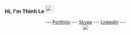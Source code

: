 ### Hi, I'm Thinh Le <img src="https://media.giphy.com/media/hvRJCLFzcasrR4ia7z/giphy.gif" width="25px">
<div style="margin:auto">
   <div align="center">
--- <a href='https://heyday1515.github.io/Portfolio/' target='_blank'>Portfolio</a> --- <a href='https://join.skype.com/invite/V0Xz7wIrwhgU' target='_blank'>Skype</a> --- <a href='https://www.linkedin.com/in/thinh-le-profile/' target='_blank'>Linkedin</a> ---
      </div>
<div align="center">
   <img src="https://github-profile-trophy.vercel.app/?username=heyday1515&theme=flat&no-frame=true&margin-w=30" />
</div>
</div>
